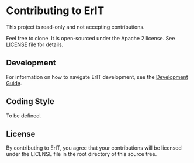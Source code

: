 # Contributing to ErlT

This project is read-only and not accepting contributions.

Feel free to clone. It is open-sourced under the Apache 2 license. See
[LICENSE](./LICENSE) file for details.

## Development

For information on how to navigate ErlT development, see the [Development
Guide](doc/development.md).

## Coding Style

To be defined.

## License

By contributing to ErlT, you agree that your contributions will be licensed
under the LICENSE file in the root directory of this source tree.

